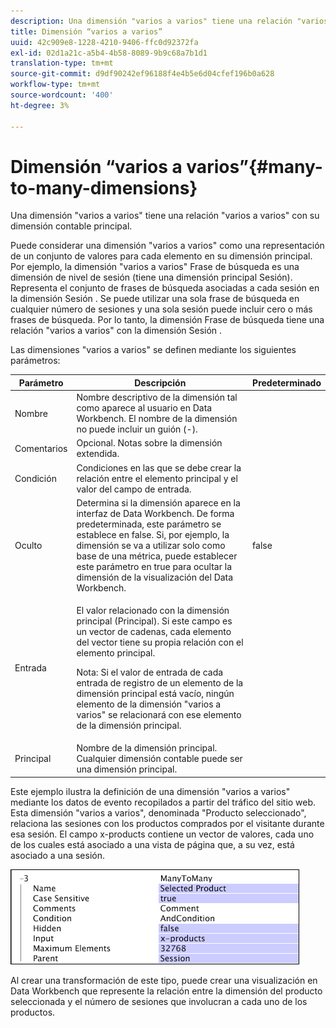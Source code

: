 ```yaml
---
description: Una dimensión "varios a varios" tiene una relación "varios a varios" con su dimensión contable principal.
title: Dimensión “varios a varios”
uuid: 42c909e8-1228-4210-9406-ffc0d92372fa
exl-id: 02d1a21c-a5b4-4b58-8089-9b9c68a7b1d1
translation-type: tm+mt
source-git-commit: d9df90242ef96188f4e4b5e6d04cfef196b0a628
workflow-type: tm+mt
source-wordcount: '400'
ht-degree: 3%

---
```


# Dimensión “varios a varios”{#many-to-many-dimensions}

Una dimensión &quot;varios a varios&quot; tiene una relación &quot;varios a varios&quot; con su dimensión contable principal.

Puede considerar una dimensión &quot;varios a varios&quot; como una representación de un conjunto de valores para cada elemento en su dimensión principal. Por ejemplo, la dimensión &quot;varios a varios&quot; Frase de búsqueda es una dimensión de nivel de sesión (tiene una dimensión principal Sesión). Representa el conjunto de frases de búsqueda asociadas a cada sesión en la dimensión Sesión . Se puede utilizar una sola frase de búsqueda en cualquier número de sesiones y una sola sesión puede incluir cero o más frases de búsqueda. Por lo tanto, la dimensión Frase de búsqueda tiene una relación &quot;varios a varios&quot; con la dimensión Sesión .

Las dimensiones &quot;varios a varios&quot; se definen mediante los siguientes parámetros:

<table id="table_A6D495008DFF4DD28A3ECD718D775E54"> 
 <thead> 
  <tr> 
   <th colname="col1" class="entry"> Parámetro </th> 
   <th colname="col2" class="entry"> Descripción </th> 
   <th colname="col3" class="entry"> Predeterminado </th> 
  </tr> 
 </thead>
 <tbody> 
  <tr> 
   <td colname="col1"> Nombre </td> 
   <td colname="col2"> Nombre descriptivo de la dimensión tal como aparece al usuario en Data Workbench. El nombre de la dimensión no puede incluir un guión (-). </td> 
   <td colname="col3"> </td> 
  </tr> 
  <tr> 
   <td colname="col1"> Comentarios </td> 
   <td colname="col2"> Opcional. Notas sobre la dimensión extendida. </td> 
   <td colname="col3"> </td> 
  </tr> 
  <tr> 
   <td colname="col1"> Condición </td> 
   <td colname="col2"> Condiciones en las que se debe crear la relación entre el elemento principal y el valor del campo de entrada. </td> 
   <td colname="col3"> </td> 
  </tr> 
  <tr> 
   <td colname="col1"> Oculto </td> 
   <td colname="col2"> Determina si la dimensión aparece en la interfaz de Data Workbench. De forma predeterminada, este parámetro se establece en false. Si, por ejemplo, la dimensión se va a utilizar solo como base de una métrica, puede establecer este parámetro en true para ocultar la dimensión de la visualización del Data Workbench. </td> 
   <td colname="col3"> false </td> 
  </tr> 
  <tr> 
   <td colname="col1"> Entrada </td> 
   <td colname="col2"> <p>El valor relacionado con la dimensión principal (Principal). Si este campo es un vector de cadenas, cada elemento del vector tiene su propia relación con el elemento principal. </p> <p> <p>Nota:  Si el valor de entrada de cada entrada de registro de un elemento de la dimensión principal está vacío, ningún elemento de la dimensión "varios a varios" se relacionará con ese elemento de la dimensión principal. </p> </p> </td> 
   <td colname="col3"> </td> 
  </tr> 
  <tr> 
   <td colname="col1"> Principal </td> 
   <td colname="col2"> Nombre de la dimensión principal. Cualquier dimensión contable puede ser una dimensión principal. </td> 
   <td colname="col3"> </td> 
  </tr> 
 </tbody> 
</table>

Este ejemplo ilustra la definición de una dimensión &quot;varios a varios&quot; mediante los datos de evento recopilados a partir del tráfico del sitio web. Esta dimensión &quot;varios a varios&quot;, denominada &quot;Producto seleccionado&quot;, relaciona las sesiones con los productos comprados por el visitante durante esa sesión. El campo x-products contiene un vector de valores, cada uno de los cuales está asociado a una vista de página que, a su vez, está asociado a una sesión.

![](assets/cfg_Transformation_Dim_ManytoMany.png)

Al crear una transformación de este tipo, puede crear una visualización en Data Workbench que represente la relación entre la dimensión del producto seleccionada y el número de sesiones que involucran a cada uno de los productos.
